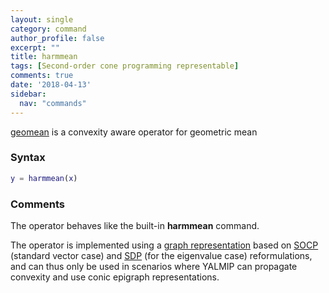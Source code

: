 ```yaml
---
layout: single
category: command
author_profile: false
excerpt: ""
title: harmmean
tags: [Second-order cone programming representable]
comments: true
date: '2018-04-13'
sidebar:
  nav: "commands"
---
```


[geomean](/command/harmmean) is a convexity aware operator for geometric mean

### Syntax

````matlab
y = harmmean(x)
````

### Comments

The operator behaves like the built-in **harmmean** command.

The operator is implemented using a [graph representation](/tutorial/nonlinearoperatorsgraphs) based on [SOCP](/tags#second-order-cone-programming) (standard vector case)  and [SDP](/tags#semidefinite-programming) (for the eigenvalue case) reformulations, and can thus only be used in scenarios where YALMIP can propagate convexity and use conic epigraph representations.

